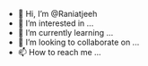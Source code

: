 - 👋 Hi, I’m @Raniatjeeh
- 👀 I’m interested in ...
- 🌱 I’m currently learning ...
- 💞️ I’m looking to collaborate on ...
- 📫 How to reach me ...

<!---
Raniatjeeh/Raniatjeeh is a ✨ special ✨ repository because its `README.md` (this file) appears on your GitHub profile.
You can click the Preview link to take a look at your changes.
--->
